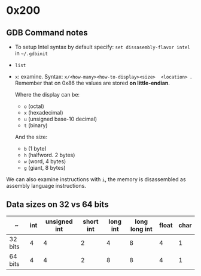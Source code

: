 # 0x200

## GDB Command notes

* To setup Intel syntax by default specify: ```set dissasembly-flavor intel```
in ```~/.gdbinit```
* ```list```
* ```x```: examine. Syntax: ```x/<how-many><how-to-display><size>  <location> ```.
  Remember that on 0x86 the values are stored **on little-endian**.

  Where the display can be:
  + ```o``` (octal)
  + ```x``` (hexadecimal)
  + ```u``` (unsigned base-10 decimal)
  + ```t``` (binary)
  
  And the size:
  + ```b``` (1 byte)
  + ```h``` (halfword. 2 bytes)
  + ```w``` (word, 4 bytes)
  + ```g``` (giant, 8 bytes)

We can also examine instructions with ```i```, the memory is disassembled
as assembly language instructions.

## Data sizes on 32 vs 64 bits

| ~   | int | unsigned int | short int | long int | long long int | float | char |
|-----|-----|--------------|-----------|----------|---------------|-------|------|
| 32 bits | 4 | 4 | 2 | 4 | 8 | 4 | 1 |
| 64 bits | 4 | 4 | 2 | 8 | 8 | 4 | 1 |

